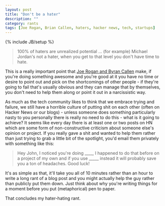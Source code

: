 ```yaml
---
layout: post
title: "Don't be a hater"
description: ""
category: rants
tags: [Joe Rogan, Brian Callen, haters, hacker news, tech, startups]
---
```

{% include JB/setup %}

> 100% of haters are unrealized potential ... (for example) Michael Jordan's not a hater, when you get to that level you don't have time to hate.

This is a really important point that [Joe Rogan and Byran Callen](http://www.youtube.com/watch?v=CJv5Nc4Hl8k) make, if you're doing something awesome and you're good at it you have no time or desire to point out and pick on the shortcomings of other people - if they're going to fail that's usually obvious and they can manage that by themselves, you don't need to help them along or point it out in a narcissistic way. 

As much as the tech community likes to think that we embrace trying and failure, we still have a horrible culture of putting shit on each other (often on Hacker News or our blogs) - unless someone does something particularly nasty to you personally there is really no need to do this - what is it going to achieve? It seems like every day there is at least one or two posts on HN which are some form of non-constructive criticism about someone else's opinion or project. If you really gave a shit and wanted to help them rather than just trying to grab a little bit of the spotlight, you'd email them privately with something like this:

> Hey John, I noticed you're doing ____, I happened to do that before on a project of my own and if you use _____ instead it will probably save you a ton of headaches. Good luck!

It's as simple as that, it'll take you all of 10 minutes rather than an hour to write a long rant of a blog post and you might actually help the guy rather than publicly put them down. Just think about why you're writing things for a moment before you put (metaphorical) pen to paper.

That concludes my hater-hating rant.